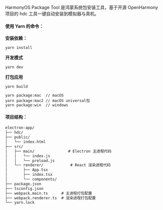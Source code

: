 HarmonyOS Package Tool 是鸿蒙系统包安装工具，基于开源 OpenHarmony 项目的 hdc 工具一键自动安装到模拟器与真机。

#### 使用 Yarn 的命令：

**安装依赖：**
```shell
yarn install
```

**开发模式**
```shell
yarn dev
```

**打包应用**
```shell
yarn build

yarn package:mac  // macOS 
yarn package:mac2 // macOS universal包
yarn package:win  // windows
```

#### 项目结构：

```html
electron-app/
├── hdc/
├── public/
│   └── index.html
├── src/
│   ├── main/               # Electron 主进程代码
│   │   └── index.js
│   │   └── preload.js
│   └── renderer/            # React 渲染进程代码
│       ├── App.tsx
│       ├── index.tsx
│       └── components/
├── package.json
├── tsconfig.json
├── webpack.main.ts      # 主进程打包配置
├── webpack.renderer.ts  # 渲染进程打包配置
└── yarn.lock
```

